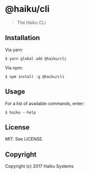 # @haiku/cli
  
> The Haiku CLI

## Installation

Via yarn:

```
$ yarn global add @haiku/cli
```

Via npm:

```
$ npm install -g @haiku/cli
```

## Usage

For a list of available commands, enter:

```
$ haiku --help
```

## License

MIT. See LICENSE.

## Copyright

Copyright (c) 2017 Haiku Systems
